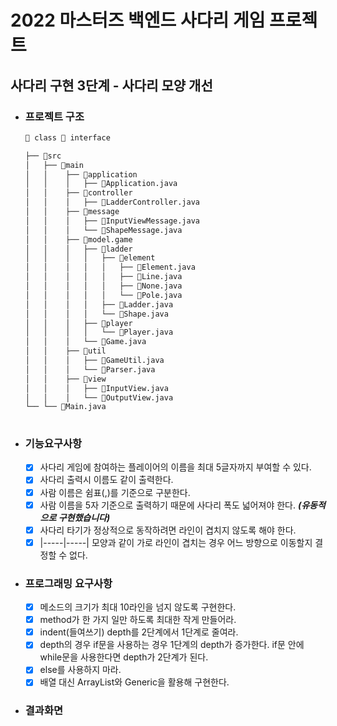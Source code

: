 # 2022 마스터즈 백엔드 사다리 게임 프로젝트
## 사다리 구현 3단계 - 사다리 모양 개선
- ### 프로젝트 구조
  ```bash
  📘 class 📗 interface
  
  ├── 📁src
  │   ├── 📁main
  │   │    ├── 📁application
  │   │    │   ├── 📘Application.java
  │   │    ├── 📁controller
  │   │    │   ├── 📘LadderController.java
  │   │    ├── 📁message
  │   │    │   ├── 📘InputViewMessage.java  
  │   │    │   └── 📘ShapeMessage.java
  │   │    ├── 📁model.game
  │   │    │   ├── 📁ladder
  │   │    │   │   ├── 📁element
  │   │    │   │   │   ├── 📗Element.java
  │   │    │   │   │   ├── 📘Line.java
  │   │    │   │   │   ├── 📘None.java
  │   │    │   │   │   └── 📘Pole.java
  │   │    │   │   ├── 📘Ladder.java
  │   │    │   │   └── 📘Shape.java
  │   │    │   ├── 📁player
  │   │    │   │   └── 📘Player.java
  │   │    │   └── 📘Game.java
  │   │    ├── 📁util
  │   │    │   ├── 📘GameUtil.java 
  │   │    │   └── 📘Parser.java
  │   │    ├── 📁view
  │   │    │   ├── 📘InputView.java
  │   │    │   └── 📘OutputView.java
  └── └── 📘Main.java
 
  ```
- ### 기능요구사항
  - [x] 사다리 게임에 참여하는 플레이어의 이름을 최대 5글자까지 부여할 수 있다.
  - [x] 사다리 출력시 이름도 같이 출력한다.
  - [x] 사람 이름은 쉼표(,)를 기준으로 구분한다.
  - [x] 사람 이름을 5자 기준으로 출력하기 때문에 사다리 폭도 넓어져야 한다. ***(유동적으로 구현했습니다)***
  - [x] 사다리 타기가 정상적으로 동작하려면 라인이 겹치지 않도록 해야 한다.
  - [x] |-----|-----| 모양과 같이 가로 라인이 겹치는 경우 어느 방향으로 이동할지 결정할 수 없다.

- ### 프로그래밍 요구사항
  - [x] 메소드의 크기가 최대 10라인을 넘지 않도록 구현한다.
  - [x] method가 한 가지 일만 하도록 최대한 작게 만들어라.
  - [x] indent(들여쓰기) depth를 2단계에서 1단계로 줄여라.
  - [x] depth의 경우 if문을 사용하는 경우 1단계의 depth가 증가한다. if문 안에 while문을 사용한다면 depth가 2단계가 된다.
  - [x] else를 사용하지 마라.
  - [x] 배열 대신 ArrayList와 Generic을 활용해 구현한다.

- ### 결과화면
  